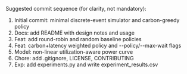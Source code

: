 Suggested commit sequence (for clarity, not mandatory):

1) Initial commit: minimal discrete-event simulator and carbon-greedy policy
2) Docs: add README with design notes and usage
3) Feat: add round-robin and random baseline policies
4) Feat: carbon+latency weighted policy and --policy/--max-wait flags
5) Model: non-linear utilization-aware power curve
6) Chore: add .gitignore, LICENSE, CONTRIBUTING
7) Exp: add experiments.py and write experiment_results.csv
